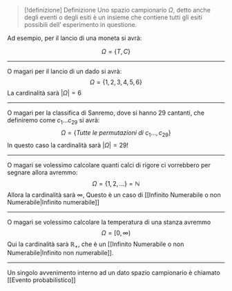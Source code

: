 >[!definizione] Definizione
>Uno spazio campionario $\Omega$, detto anche degli eventi o degli esiti è un insieme che contiene tutti gli esiti possibili dell’ esperimento in questione.
>

Ad esempio, per il lancio di una moneta si avrà:

$$\Omega=\{T,C\}$$

----

O magari per il lancio di un dado si avrà:
$$\Omega=\{1,2,3,4,5,6\}$$
La cardinalità sarà $|\Omega|=6$

---

O magari per la classifica di Sanremo, dove si hanno 29 cantanti, che definiremo come $c_{1}\dots c_{29}$ si avrà:
$$\Omega=\{Tutte \ le \ permutazioni\ di\ c_{1}\dots,c_{29}\}$$
In questo caso la cardinalità sarà $|\Omega|=29!$

---

O magari se volessimo calcolare quanti calci di rigore ci vorrebbero per segnare allora avremmo:
$$\Omega =\{1,2,\dots\}=\mathbb{N}$$
Allora la cardinalità sarà $\infty$, Questo è un caso di [[Infinito Numerabile o non Numerabile|Infinito numerabile]]

---

O magari se volessimo calcolare la temperatura di una stanza avremmo
$$\Omega=[0,\infty)$$
Qui la cardinalità sarà $\mathbb{R_{+}}$, che è un [[Infinito Numerabile o non Numerabile|Infinito non numerabile]].

---

Un singolo avvenimento interno ad un dato spazio campionario è chiamato [[Evento probabilistico]]